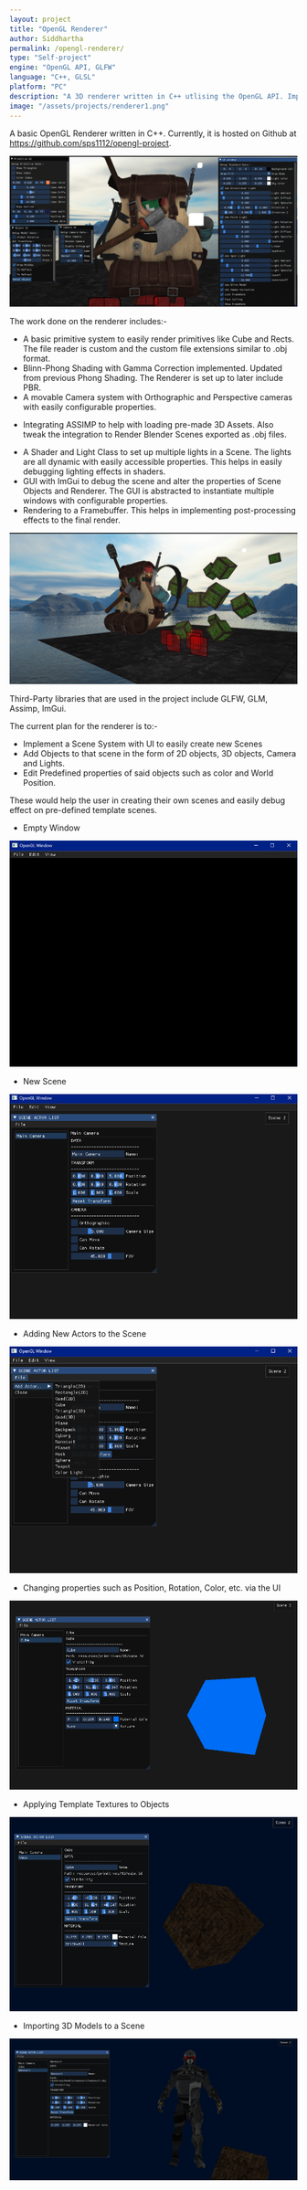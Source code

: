 ```yaml
---
layout: project
title: "OpenGL Renderer"
author: Siddhartha
permalink: /opengl-renderer/
type: "Self-project"
engine: "OpenGL API, GLFW"
language: "C++, GLSL"
platform: "PC"
description: "A 3D renderer written in C++ utlising the OpenGL API. Implemented a Scene system to rapidly test new scenes. Shaders use the Blinn-phong shading model for lighting."
image: "/assets/projects/renderer1.png"
---
```


A basic OpenGL Renderer written in C++. Currently, it is hosted on Github at https://github.com/sps1112/opengl-project. 

<img class="article-screenshot" src="/assets/projects/renderer0.png" alt=""/>

The work done on the renderer includes:-
- A basic primitive system to easily render primitives like Cube and Rects. The file reader is custom and the custom file extensions similar to .obj format.
- Blinn-Phong Shading with Gamma Correction implemented. Updated from previous Phong Shading. The Renderer is set up to later include PBR.
- A movable Camera system with Orthographic and Perspective cameras with easily configurable properties.
* Integrating ASSIMP to help with loading pre-made 3D Assets. Also tweak the integration to Render Blender Scenes exported as .obj files. 
- A Shader and Light Class to set up multiple lights in a Scene. The lights are all dynamic with easily accessible properties. This helps in easily debugging lighting effects in shaders.
- GUI with ImGui to debug the scene and alter the properties of Scene Objects and Renderer. The GUI is abstracted to instantiate multiple windows with configurable properties.
- Rendering to a Framebuffer. This helps in implementing post-processing effects to the final render.

<img class="article-screenshot" src="/assets/projects/renderer1.png" alt=""/>

Third-Party libraries that are used in the project include GLFW, GLM, Assimp, ImGui.

The current plan for the renderer is to:- 
- Implement a Scene System with UI to easily create new Scenes 
- Add Objects to that scene in the form of 2D objects, 3D objects, Camera and Lights.
- Edit Predefined properties of said objects such as color and World Position.

These would help the user in creating their own scenes and easily debug effect on pre-defined template scenes.

- Empty Window

<img class="article-screenshot" src="/assets/projects/renderer2.png" alt=""/>

- New Scene

<img class="article-screenshot" src="/assets/projects/renderer3.png" alt=""/>

- Adding New Actors to the Scene

<img class="article-screenshot" src="/assets/projects/renderer4.png" alt=""/>

- Changing properties such as Position, Rotation, Color, etc. via the UI

<img class="article-screenshot" src="/assets/projects/renderer5.png" alt=""/>

- Applying Template Textures to Objects

<img class="article-screenshot" src="/assets/projects/renderer6.png" alt=""/>

- Importing 3D Models to a Scene

<img class="article-screenshot" src="/assets/projects/renderer7.png" alt=""/>
